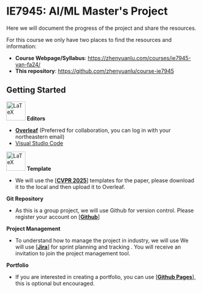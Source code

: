 # IE7945: AI/ML Master's Project
[latex-logo]: https://github.com/zhenyuanlu/course-ie7945/blob/main/misc/LaTeX_logo.svg

Here we will document the progress of the project and share the resources.

For this course we only have two places to find the resources and information:

- **Course Webpage/Syllabus**: https://zhenyuanlu.com/courses/ie7945-van-fa24/
- **This repository**: https://github.com/zhenyuanlu/course-ie7945

## Getting Started

<img src="[latex-logo]" alt="LaTeX" width="50"/> **Editors**
- [**Overleaf**](https://www.overleaf.com/) (Preferred for collaboration, you can log in with your northeastern email)
- [Visual Studio Code](https://code.visualstudio.com/)

<img src="[latex-logo]" alt="LaTeX" width="50"/> **Template**
- We will use the [[**CVPR 2025**](https://github.com/cvpr-org/author-kit/archive/refs/tags/CVPR2025-v3(latex).zip)] templates for the paper, please download it to the local and then upload it to Overleaf.

**Git Repository**
- As this is a group project, we will use Github for version control. Please register your account on [[**Github**](https://github.com/)]

**Project Management**
- To understand how to manage the project in industry, we will use We will use [[**Jira**](https://ie7945fa24.atlassian.net/jira/software/projects/VANFA24/boards/1/backlog?epics=visible&atlOrigin=eyJpIjoiMGRlNTBlN2E3ZGE3NDBiZTg2YmQzY2NiNDA2MDA1NjQiLCJwIjoiaiJ9)] for sprint planning and tracking . You will receive an invitation to join the project management tool.

**Portfolio**
- If you are interested in creating a portfolio, you can use [[**Github Pages**](https://pages.github.com/)], this is optional but encouraged. 
